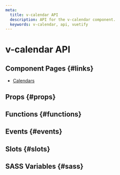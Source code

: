 ```yaml
---
meta:
  title: v-calendar API
  description: API for the v-calendar component.
  keywords: v-calendar, api, vuetify
---
```


# v-calendar API

<entry-ad />

## Component Pages {#links}

- [Calendars](components/calendars)

## Props {#props}

<api-section name="v-calendar" section="props" />

## Functions {#functions}

<api-section name="v-calendar" section="functions" />

## Events {#events}

<api-section name="v-calendar" section="events" />

## Slots {#slots}

<api-section name="v-calendar" section="slots" />

## SASS Variables {#sass}

<api-section name="v-calendar" section="sass" />

<backmatter />
